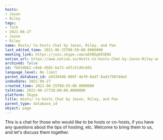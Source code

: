 ```yaml
---
hosts:
- Jason
- Riley
tags:
- Talk
- 2021-06-27
- Jason
- Riley
name: Hosts/ Co-hosts Chat by Jason, Riley, and Pan
last_edited_time: 2021-06-25T08:59:00.0000000
meeting_link: https://join.skype.com/wEhREpKESENC
notion_url: https://www.notion.so/Hosts-Co-hosts-Chat-by-Jason-Riley-and-Pan-fb63dbb2c0eb4582ba72a5fc5149cb01
archived: false
id: fb63dbb2-c0eb-4582-ba72-a5fc5149cb01
language_level: No limit
parent_database_id: e9339446-880f-4ef0-8ad7-8ad1f507dded
indexDate: 2021-06-27
created_time: 2021-06-25T08:55:00.0000000
talktime: 2021-06-27T20:00:00.0000000
platform: Skype
title: Hosts/ Co-hosts Chat by Jason, Riley, and Pan
parent_type: database_id
object: page
---
```


This is a chat for those who would like to be hosts or co-hosts, if you have any questions about the tips of hosting, etc. Welcome to bring them to us, and let's discuss them together.

